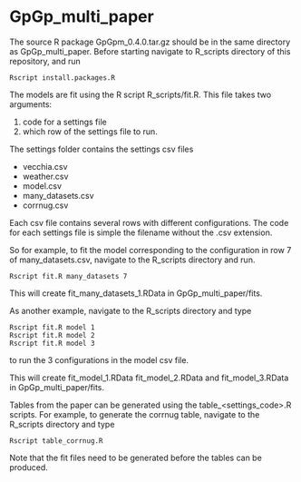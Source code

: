 # GpGp_multi_paper

The source R package GpGpm_0.4.0.tar.gz should be in the same directory as
GpGp_multi_paper. Before starting navigate to R_scripts directory of this
repository, and run

```
Rscript install.packages.R
```

The models are fit using the R script R_scripts/fit.R.
This file takes two arguments:
  1. code for a settings file
  2. which row of the settings file to run.

The settings folder contains the settings csv files 
  * vecchia.csv 
  * weather.csv 
  * model.csv 
  * many_datasets.csv  
  * corrnug.csv 

Each csv file contains several rows with different configurations.
The code for each settings file is simple the filename without
the .csv extension. 

So for example, to fit the model corresponding to the configuration
in row 7 of many_datasets.csv, navigate to the R_scripts directory
and run. 

```
Rscript fit.R many_datasets 7
```

This will create fit_many_datasets_1.RData in GpGp_multi_paper/fits.

As another example, navigate to the R_scripts directory and type

```
Rscript fit.R model 1
Rscript fit.R model 2
Rscript fit.R model 3
```

to run the 3 configurations in the model csv file.

This will create fit_model_1.RData fit_model_2.RData and fit_model_3.RData in GpGp_multi_paper/fits. 

Tables from the paper can be generated using the table_<settings_code>.R
scripts. For example, to generate the corrnug table, navigate to the
R_scripts directory and type

```
Rscript table_corrnug.R
```

Note that the fit files need to be generated before the tables can be produced.


